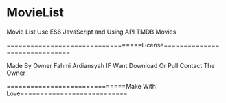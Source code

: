 # MovieList
Movie List Use ES6 JavaScript and Using API TMDB Movies 

==================================License==============================

Made By Owner Fahmi Ardiansyah
IF Want Download Or Pull Contact The Owner

==============================Make With Love===========================
